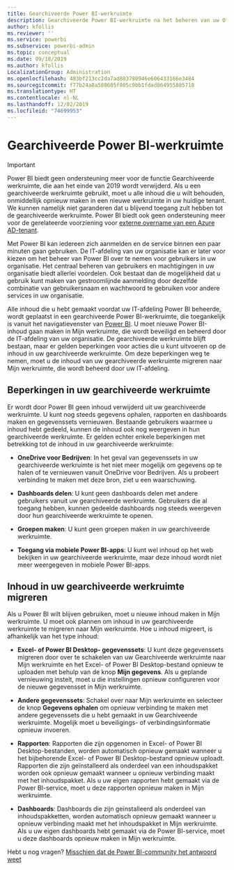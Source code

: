 ```yaml
---
title: Gearchiveerde Power BI-werkruimte
description: Gearchiveerde Power BI-werkruimte na het beheren van uw Office 365-tenant
author: kfollis
ms.reviewer: ''
ms.service: powerbi
ms.subservice: powerbi-admin
ms.topic: conceptual
ms.date: 09/18/2019
ms.author: kfollis
LocalizationGroup: Administration
ms.openlocfilehash: 403bf213cc2da7ad803780946e606433166e3484
ms.sourcegitcommit: f77b24a8a588605f005c9bb1fdad864955885718
ms.translationtype: HT
ms.contentlocale: nl-NL
ms.lasthandoff: 12/02/2019
ms.locfileid: "74699953"
---
```

# <a name="power-bi-archived-workspace"></a>Gearchiveerde Power BI-werkruimte

> [!IMPORTANT]
> Power BI biedt geen ondersteuning meer voor de functie Gearchiveerde werkruimte, die aan het einde van 2019 wordt verwijderd. Als u een gearchiveerde werkruimte gebruikt, moet u alle inhoud die u wilt behouden, onmiddellijk opnieuw maken in een nieuwe werkruimte in uw huidige tenant. We kunnen namelijk niet garanderen dat u blijvend toegang zult hebben tot de gearchiveerde werkruimte. Power BI biedt ook geen ondersteuning meer voor de gerelateerde voorziening voor [externe overname van een Azure AD-tenant](service-admin-faq.md#what-is-the-process-to-manage-a-tenant-created-by-microsoft-for-my-users).

Met Power BI kan iedereen zich aanmelden en de service binnen een paar minuten gaan gebruiken.  De IT-afdeling van uw organisatie kan er later voor kiezen om het beheer van Power BI over te nemen voor gebruikers in uw organisatie.  Het centraal beheren van gebruikers en machtigingen in uw organisatie biedt allerlei voordelen. Ook bestaat dan de mogelijkheid dat u gebruik kunt maken van gestroomlijnde aanmelding door dezelfde combinatie van gebruikersnaam en wachtwoord te gebruiken voor andere services in uw organisatie.

Alle inhoud die u hebt gemaakt voordat uw IT-afdeling Power BI beheerde, wordt geplaatst in een gearchiveerde Power BI-werkruimte, die toegankelijk is vanuit het navigatievenster van [Power BI](https://app.powerbi.com). U moet nieuwe Power BI-inhoud gaan maken in Mijn werkruimte, die wordt beveiligd en beheerd door de IT-afdeling van uw organisatie.  De gearchiveerde werkruimte blijft bestaan, maar er gelden beperkingen voor acties die u kunt uitvoeren op de inhoud in uw gearchiveerde werkruimte.  Om deze beperkingen weg te nemen, moet u de inhoud van uw gearchiveerde werkruimte migreren naar Mijn werkruimte, die wordt beheerd door uw IT-afdeling.

## <a name="restrictions-in-your-archived-workspace"></a>Beperkingen in uw gearchiveerde werkruimte

Er wordt door Power BI geen inhoud verwijderd uit uw gearchiveerde werkruimte. U kunt nog steeds gegevens ophalen, rapporten en dashboards maken en gegevenssets vernieuwen. Bestaande gebruikers waarmee u inhoud hebt gedeeld, kunnen de inhoud ook nog weergeven in hun gearchiveerde werkruimte. Er gelden echter enkele beperkingen met betrekking tot de inhoud in uw gearchiveerde werkruimte:

* **OneDrive voor Bedrijven**: In het geval van gegevenssets in uw gearchiveerde werkruimte is het niet meer mogelijk om gegevens op te halen of te vernieuwen vanuit OneDrive voor Bedrijven.  Als u probeert verbinding te maken met deze bron, ziet u een waarschuwing.

* **Dashboards delen**: U kunt geen dashboards delen met andere gebruikers vanuit uw gearchiveerde werkruimte.  Gebruikers die al toegang hebben, kunnen gedeelde dashboards nog steeds weergeven door hun gearchiveerde werkruimte te openen.

* **Groepen maken**: U kunt geen groepen maken in uw gearchiveerde werkruimte.

* **Toegang via mobiele Power BI-apps**: U kunt wel inhoud op het web bekijken in uw gearchiveerde werkruimte, maar deze inhoud wordt niet meer weergegeven in mobiele Power BI-apps.

## <a name="migrating-content-in-your-archived-workspace"></a>Inhoud in uw gearchiveerde werkruimte migreren

Als u Power BI wilt blijven gebruiken, moet u nieuwe inhoud maken in Mijn werkruimte. U moet ook plannen om inhoud in uw gearchiveerde werkruimte te migreren naar Mijn werkruimte.  Hoe u inhoud migreert, is afhankelijk van het type inhoud:

* **Excel- of Power BI Desktop- gegevenssets**: U kunt deze gegevenssets migreren door over te schakelen van uw Gearchiveerde werkruimte naar Mijn werkruimte en het Excel- of Power BI Desktop-bestand opnieuw te uploaden met behulp van de knop **Mijn gegevens**.  Als u geplande vernieuwing instelt, moet u die instellingen opnieuw configureren voor de nieuwe gegevensset in Mijn werkruimte.

* **Andere gegevenssets**: Schakel over naar Mijn werkruimte en selecteer de knop **Gegevens ophalen** om opnieuw verbinding te maken met andere gegevenssets die u hebt gemaakt in uw Gearchiveerde werkruimte.  Mogelijk moet u beveiligings- of verbindingsinformatie opnieuw invoeren.

* **Rapporten**: Rapporten die zijn opgenomen in Excel- of Power BI Desktop-bestanden, worden automatisch opnieuw gemaakt wanneer u het bijbehorende Excel- of Power BI Desktop-bestand opnieuw uploadt. Rapporten die zijn geïnstalleerd als onderdeel van een inhoudspakket worden ook opnieuw gemaakt wanneer u opnieuw verbinding maakt met het inhoudspakket. Als u uw eigen rapporten hebt gemaakt via de Power BI-service, moet u deze rapporten opnieuw maken in Mijn werkruimte.

* **Dashboards**: Dashboards die zijn geïnstalleerd als onderdeel van inhoudspakketten, worden automatisch opnieuw gemaakt wanneer u opnieuw verbinding maakt met het inhoudspakket in Mijn werkruimte. Als u uw eigen dashboards hebt gemaakt via de Power BI-service, moet u deze dashboards opnieuw maken in Mijn werkruimte.

Hebt u nog vragen? [Misschien dat de Power BI-community het antwoord weet](https://community.powerbi.com/)

